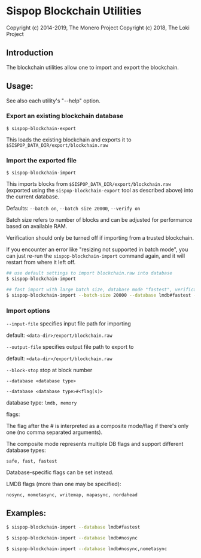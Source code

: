 # Sispop Blockchain Utilities

Copyright (c) 2014-2019, The Monero Project
Copyright (c)      2018, The Loki Project

## Introduction

The blockchain utilities allow one to import and export the blockchain.

## Usage:

See also each utility's "--help" option.

### Export an existing blockchain database

`$ sispop-blockchain-export`

This loads the existing blockchain and exports it to `$SISPOP_DATA_DIR/export/blockchain.raw`

### Import the exported file

`$ sispop-blockchain-import`

This imports blocks from `$SISPOP_DATA_DIR/export/blockchain.raw` (exported using the
`sispop-blockchain-export` tool as described above) into the current database.

Defaults: `--batch on`, `--batch size 20000`, `--verify on`

Batch size refers to number of blocks and can be adjusted for performance based on available RAM.

Verification should only be turned off if importing from a trusted blockchain.

If you encounter an error like "resizing not supported in batch mode", you can just re-run
the `sispop-blockchain-import` command again, and it will restart from where it left off.

```bash
## use default settings to import blockchain.raw into database
$ sispop-blockchain-import

## fast import with large batch size, database mode "fastest", verification off
$ sispop-blockchain-import --batch-size 20000 --database lmdb#fastest --verify off

```

### Import options

`--input-file`
specifies input file path for importing

default: `<data-dir>/export/blockchain.raw`

`--output-file`
specifies output file path to export to

default: `<data-dir>/export/blockchain.raw`

`--block-stop`
stop at block number

`--database <database type>`

`--database <database type>#<flag(s)>`

database type: `lmdb, memory`

flags:

The flag after the # is interpreted as a composite mode/flag if there's only
one (no comma separated arguments).

The composite mode represents multiple DB flags and support different database types:

`safe, fast, fastest`

Database-specific flags can be set instead.

LMDB flags (more than one may be specified):

`nosync, nometasync, writemap, mapasync, nordahead`

## Examples:

```bash
$ sispop-blockchain-import --database lmdb#fastest

$ sispop-blockchain-import --database lmdb#nosync

$ sispop-blockchain-import --database lmdb#nosync,nometasync
```
